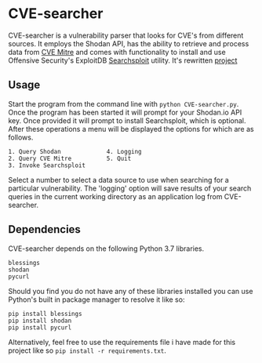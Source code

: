 # CVE-searcher

CVE-searcher is a vulnerability parser that looks for CVE's from different sources. It employs the Shodan API, has the ability to retrieve and process data from [CVE Mitre](https://cve.mitre.org/) and comes with functionality to install and use Offensive Security's ExploitDB [Searchsploit](https://github.com/offensive-security/exploit-database/blob/master/searchsploit) utility. It's rewritten  [project](https://github.com/NullArray/PyParser-CVE)

## Usage

Start the program from the command line with `python CVE-searcher.py`. Once the program has been started it will prompt for your Shodan.io API key. Once provided it will prompt to install Searchsploit, which is optional. After these operations a menu will be displayed the options for which are as follows.

```
1. Query Shodan				4. Logging	
2. Query CVE Mitre			5. Quit
3. Invoke Searchsploit				
```
Select a number to select a data source to use when searching for a particular vulnerability. The 'logging' option will save results of your search queries in the current working directory as an application log from CVE-searcher.

## Dependencies
CVE-searcher depends on the following Python 3.7 libraries.
```
blessings
shodan
pycurl
```
Should you find you do not have any of these libraries installed you can use Python's built in package manager to resolve it like so: 
```
pip install blessings
pip install shodan
pip install pycurl
```
Alternatively, feel free to use the requirements file i have made for this project like so `pip install -r requirements.txt`.


